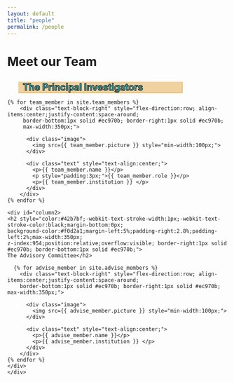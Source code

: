 ```yaml
---
layout: default
title: "people"
permalink: /people
---
```


<style>
  div.image {
  object-fit: contain;
  width: 25%;
  height: 25%
  min-width: 100px;
  }  
</style>


<div class="text-block-main">
  <h1>Meet our Team</h1>
</div>

  <div id="column1">
  <h2 style="color:#42b7bf;-webkit-text-stroke-width:1px;-webkit-text-stroke-color:black;margin-bottom:0px; 
  background-color:#f0d2a1;margin-left:5%;padding-right:2.8%;padding-left:2%;max-width:350px;
  z-index:954;position:relative;overflow:visible; border-right:1px solid #ec970b; border-bottom:1px solid #ec970b;">
  The Principal Investigators</h2>
  
  <div class="text-block-main" style="flex-direction:column;flex-wrap:wrap;padding-top:0px;">
    
    {% for team_member in site.team_members %}
        <div class="text-block-right" style="flex-direction:row; align-items:center;justify-content:space-around;
         border-bottom:1px solid #ec970b; border-right:1px solid #ec970b; 
         max-width:350px;">
        
          <div class="image">
            <img src={{ team_member.picture }} style="min-width:100px;">
          </div>
        
          <div class="text" style="text-align:center;">
            <p>{{ team_member.name }}</p>
            <p style="padding:3px;">{{ team_member.role }}</p>
            <p>{{ team_member.institution }} </p>
          </div>
        </div>
    {% endfor %} 
  </div>
</div>

    <div id="column2>
    <h2 style="color:#42b7bf;-webkit-text-stroke-width:1px;-webkit-text-stroke-color:black;margin-bottom:0px; 
    background-color:#f0d2a1;margin-left:5%;padding-right:2.8%;padding-left:2%;max-width:350px;
    z-index:954;position:relative;overflow:visible; border-right:1px solid #ec970b; border-bottom:1px solid #ec970b;">
    The Advisory Committee</h2>
  
  <div class="text-block-main" style="flex-direction:column;flex-wrap:wrap;padding-top:0px;">
 
      {% for advise_member in site.advise_members %}
        <div class="text-block-right" style="flex-direction:row; align-items:center;justify-content:space-around;
        border-bottom:1px solid #ec970b; border-right:1px solid #ec970b; max-width:350px;">
        
          <div class="image">
            <img src={{ advise_member.picture }} style="min-width:100px;">
          </div>
        
          <div class="text" style="text-align:center;">
            <p>{{ advise_member.name }}</p>
            <p>{{ advise_member.institution }} </p>
          </div>
        </div>
    {% endfor %} 
    </div>
    </div>
